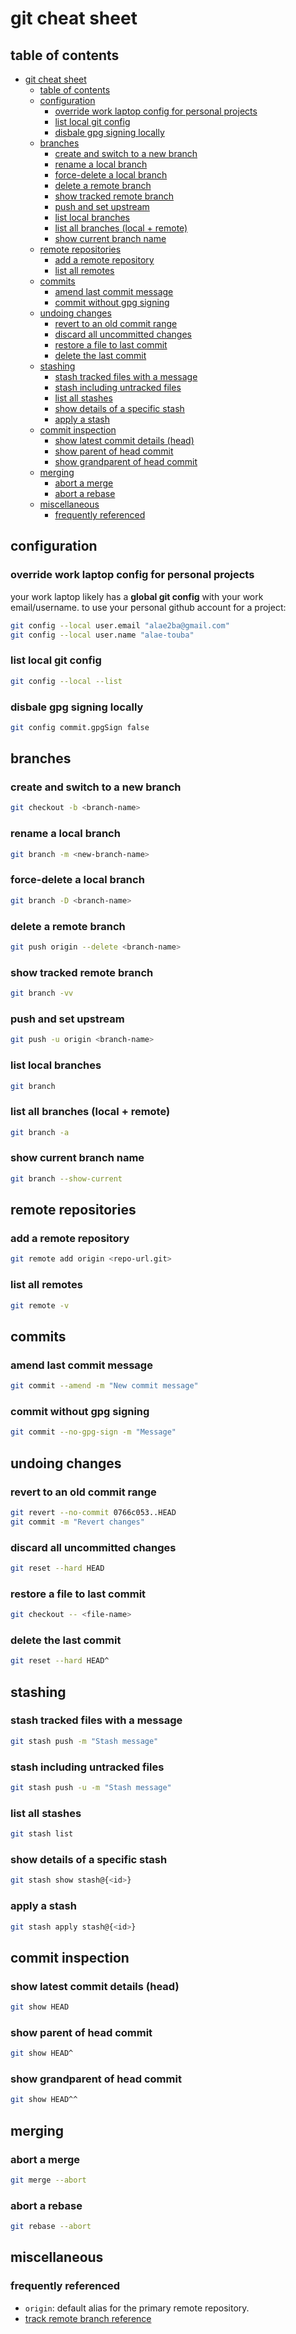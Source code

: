 # git cheat sheet

## table of contents
- [git cheat sheet](#git-cheat-sheet)
  - [table of contents](#table-of-contents)
  - [configuration](#configuration)
    - [override work laptop config for personal projects](#override-work-laptop-config-for-personal-projects)
    - [list local git config](#list-local-git-config)
    - [disbale gpg signing locally](#disbale-gpg-signing-locally)
  - [branches](#branches)
    - [create and switch to a new branch](#create-and-switch-to-a-new-branch)
    - [rename a local branch](#rename-a-local-branch)
    - [force-delete a local branch](#force-delete-a-local-branch)
    - [delete a remote branch](#delete-a-remote-branch)
    - [show tracked remote branch](#show-tracked-remote-branch)
    - [push and set upstream](#push-and-set-upstream)
    - [list local branches](#list-local-branches)
    - [list all branches (local + remote)](#list-all-branches-local--remote)
    - [show current branch name](#show-current-branch-name)
  - [remote repositories](#remote-repositories)
    - [add a remote repository](#add-a-remote-repository)
    - [list all remotes](#list-all-remotes)
  - [commits](#commits)
    - [amend last commit message](#amend-last-commit-message)
    - [commit without gpg signing](#commit-without-gpg-signing)
  - [undoing changes](#undoing-changes)
    - [revert to an old commit range](#revert-to-an-old-commit-range)
    - [discard all uncommitted changes](#discard-all-uncommitted-changes)
    - [restore a file to last commit](#restore-a-file-to-last-commit)
    - [delete the last commit](#delete-the-last-commit)
  - [stashing](#stashing)
    - [stash tracked files with a message](#stash-tracked-files-with-a-message)
    - [stash including untracked files](#stash-including-untracked-files)
    - [list all stashes](#list-all-stashes)
    - [show details of a specific stash](#show-details-of-a-specific-stash)
    - [apply a stash](#apply-a-stash)
  - [commit inspection](#commit-inspection)
    - [show latest commit details (head)](#show-latest-commit-details-head)
    - [show parent of head commit](#show-parent-of-head-commit)
    - [show grandparent of head commit](#show-grandparent-of-head-commit)
  - [merging](#merging)
    - [abort a merge](#abort-a-merge)
    - [abort a rebase](#abort-a-rebase)
  - [miscellaneous](#miscellaneous)
    - [frequently referenced](#frequently-referenced)

## configuration

### override work laptop config for personal projects  
your work laptop likely has a **global git config** with your work email/username. to use your personal github account for a project:

```bash
git config --local user.email "alae2ba@gmail.com"
git config --local user.name "alae-touba"
```

### list local git config
```bash
git config --local --list
```

### disbale gpg signing locally
```bash
git config commit.gpgSign false
```

## branches

### create and switch to a new branch
```bash
git checkout -b <branch-name>
```

### rename a local branch
```bash
git branch -m <new-branch-name>
```

### force-delete a local branch
```bash
git branch -D <branch-name>
```

### delete a remote branch
```bash
git push origin --delete <branch-name>
```

### show tracked remote branch
```bash
git branch -vv
```

### push and set upstream
```bash
git push -u origin <branch-name>
```

### list local branches
```bash
git branch
```

### list all branches (local + remote)
```bash
git branch -a
```

### show current branch name
```bash
git branch --show-current
```

## remote repositories

### add a remote repository
```bash
git remote add origin <repo-url.git>
```

### list all remotes
```bash
git remote -v
```

## commits

### amend last commit message
```bash
git commit --amend -m "New commit message"
```

### commit without gpg signing
```bash
git commit --no-gpg-sign -m "Message"
```

## undoing changes

### revert to an old commit range
```bash
git revert --no-commit 0766c053..HEAD
git commit -m "Revert changes"
```

### discard all uncommitted changes
```bash
git reset --hard HEAD
```

### restore a file to last commit
```bash
git checkout -- <file-name>
```

### delete the last commit
```bash
git reset --hard HEAD^
```

## stashing

### stash tracked files with a message
```bash
git stash push -m "Stash message"
```

### stash including untracked files
```bash
git stash push -u -m "Stash message"
```

### list all stashes
```bash
git stash list
```

### show details of a specific stash
```bash
git stash show stash@{<id>}
```

### apply a stash
```bash
git stash apply stash@{<id>}
```

## commit inspection

### show latest commit details (head)
```bash
git show HEAD
```

### show parent of head commit
```bash
git show HEAD^
```

### show grandparent of head commit
```bash
git show HEAD^^
```

## merging

### abort a merge
```bash
git merge --abort
```

### abort a rebase
```bash
git rebase --abort
```


## miscellaneous

### frequently referenced  
- `origin`: default alias for the primary remote repository.  
- [track remote branch reference](https://stackoverflow.com/questions/171550/find-out-which-remote-branch-a-local-branch-is-tracking)
